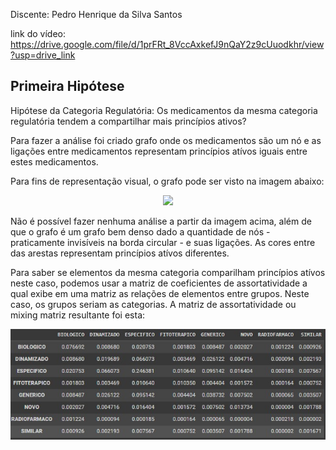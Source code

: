 Discente: Pedro Henrique da Silva Santos

link do vídeo: [https://drive.google.com/file/d/1prFRt_8VccAxkefJ9nQaY2z9cUuodkhr/view?usp=drive_link
](https://drive.google.com/file/d/1prFRt_8VccAxkefJ9nQaY2z9cUuodkhr/view?usp=drive_link)

## Primeira Hipótese
Hipótese da Categoria Regulatória: Os medicamentos da mesma categoria regulatória tendem a compartilhar mais princípios ativos?

Para fazer a análise foi criado grafo onde os medicamentos são um nó e as ligações entre medicamentos representam princípios atívos iguais entre estes medicamentos.

Para fins de representação visual, o grafo pode ser visto na imagem abaixo: 

<center><img width="800" src="src/img/assortativity.jpg"></center>

Não é possível fazer nenhuma análise a partir da imagem acima, além de que o grafo é um grafo bem denso dado a quantidade de nós - praticamente invisíveis na borda circular -  e suas ligações. As cores entre das arestas representam princípios atívos diferentes.

Para saber se elementos da mesma categoria comparilham princípios atívos neste caso, podemos usar a matriz de coeficientes de assortatividade a qual exibe em uma matriz as relações de elementos entre grupos. Neste caso, os grupos seriam as categorias.
A matriz de assortatividade ou mixing matriz resultante foi esta:

<center><img width="800" src="src/img/Mixing_Matrix.jpg"></center>

